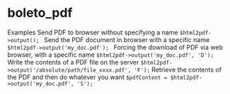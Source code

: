 # boleto_pdf

Examples
Send PDF to browser without specifying a name
`$html2pdf->output(); `
Send the PDF document in browser with a specific name
`$html2pdf->output('my_doc.pdf'); `
Forcing the download of PDF via web browser, with a specific name
`$html2pdf->output('my_doc.pdf', 'D'); `
Write the contents of a PDF file on the server
`$html2pdf->output('/absolute/path/file_xxxx.pdf', 'F');`
Retrieve the contents of the PDF and then do whatever you want
`$pdfContent = $html2pdf->output('my_doc.pdf', 'S');`